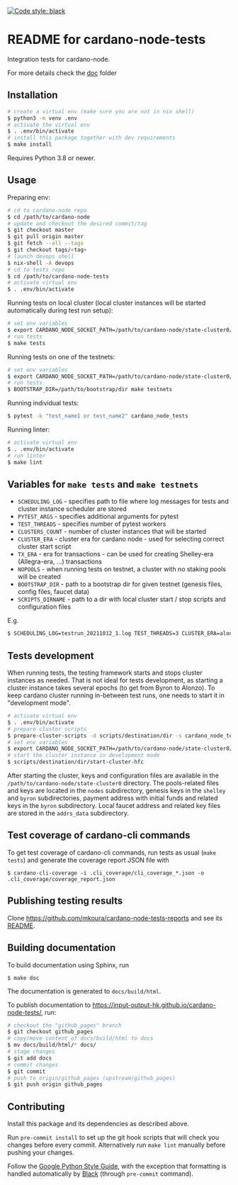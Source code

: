 [![Code style: black](https://img.shields.io/badge/code%20style-black-000000.svg)](https://github.com/ambv/black)

README for cardano-node-tests
=============================

Integration tests for cardano-node.

For more details check the [doc](https://github.com/input-output-hk/cardano-node-tests/tree/master/doc) folder

Installation
------------

```sh
# create a virtual env (make sure you are not in nix shell)
$ python3 -m venv .env
# activate the virtual env
$ . .env/bin/activate
# install this package together with dev requirements
$ make install
```

Requires Python 3.8 or newer.

Usage
-----

Preparing env:

```sh
# cd to cardano-node repo
$ cd /path/to/cardano-node
# update and checkout the desired commit/tag
$ git checkout master
$ git pull origin master
$ git fetch --all --tags
$ git checkout tags/<tag>
# launch devops shell
$ nix-shell -A devops
# cd to tests repo
$ cd /path/to/cardano-node-tests
# activate virtual env
$ . .env/bin/activate
```

Running tests on local cluster (local cluster instances will be started automatically during test run setup):

```sh
# set env variables
$ export CARDANO_NODE_SOCKET_PATH=/path/to/cardano-node/state-cluster0/bft1.socket
# run tests
$ make tests
```

Running tests on one of the testnets:

```sh
# set env variables
$ export CARDANO_NODE_SOCKET_PATH=/path/to/cardano-node/state-cluster0/relay1.socket
# run tests
$ BOOTSTRAP_DIR=/path/to/bootstrap/dir make testnets
```

Running individual tests:

```sh
$ pytest -k "test_name1 or test_name2" cardano_node_tests
```

Running linter:

```sh
# activate virtual env
$ . .env/bin/activate
# run linter
$ make lint
```

Variables for `make tests` and `make testnets`
----------------------------------------------

* `SCHEDULING_LOG` - specifies path to file where log messages for tests and cluster instance scheduler are stored
* `PYTEST_ARGS` - specifies additional arguments for pytest
* `TEST_THREADS` - specifies number of pytest workers
* `CLUSTERS_COUNT` - number of cluster instances that will be started
* `CLUSTER_ERA` - cluster era for cardano node - used for selecting correct cluster start script
* `TX_ERA` - era for transactions - can be used for creating Shelley-era (Allegra-era, ...) transactions
* `NOPOOLS` - when running tests on testnet, a cluster with no staking pools will be created
* `BOOTSTRAP_DIR` - path to a bootstrap dir for given testnet (genesis files, config files, faucet data)
* `SCRIPTS_DIRNAME` - path to a dir with local cluster start / stop scripts and configuration files

E.g.
```sh
$ SCHEDULING_LOG=testrun_20211012_1.log TEST_THREADS=3 CLUSTER_ERA=alonzo TX_ERA=mary SCRIPTS_DIRNAME=cardano_node_tests/cluster_scripts/alonzo_pv6/ PYTEST_ARGS="-k 'test_stake_pool_low_cost or test_reward_amount'" make tests
```


Tests development
-----------------

When running tests, the testing framework starts and stops cluster instances as needed. That is not ideal for tests development, as starting a cluster instance takes several epochs (to get from Byron to Alonzo). To keep cardano cluster running in-between test runs, one needs to start it in "development mode".

```sh
# activate virtual env
$ . .env/bin/activate
# prepare cluster scripts
$ prepare-cluster-scripts -d scripts/destination/dir -s cardano_node_tests/cluster_scripts/alonzo/
# set env variables
$ export CARDANO_NODE_SOCKET_PATH=/path/to/cardano-node/state-cluster0/bft1.socket DEV_CLUSTER_RUNNING=1
# start the cluster instance in development mode
$ scripts/destination/dir/start-cluster-hfc
```

After starting the cluster, keys and configuration files are available in the `/path/to/cardano-node/state-cluster0` directory. The pools-related files and keys are located in the `nodes` subdirectory, genesis keys in the `shelley` and `byron` subdirectories, payment address with initial funds and related keys in the `byron` subdirectory. Local faucet address and related key files are stored in the `addrs_data` subdirectory.


Test coverage of cardano-cli commands
-------------------------------------

To get test coverage of cardano-cli commands, run tests as usual (`make tests`) and generate the coverage report JSON file with

```
$ cardano-cli-coverage -i .cli_coverage/cli_coverage_*.json -o .cli_coverage/coverage_report.json
```


Publishing testing results
--------------------------

Clone https://github.com/mkoura/cardano-node-tests-reports and see its [README](https://github.com/mkoura/cardano-node-tests-reports/blob/main/README.md).


Building documentation
----------------------

To build documentation using Sphinx, run

```
$ make doc
```

The documentation is generated to `docs/build/html`.

To publish documentation to https://input-output-hk.github.io/cardano-node-tests/, run:

```sh
# checkout the "github_pages" branch
$ git checkout github_pages
# copy/move content of docs/build/html to docs
$ mv docs/build/html/* docs/
# stage changes
$ git add docs
# commit changes
$ git commit
# push to origin/github_pages (upstream/github_pages)
$ git push origin github_pages
```



Contributing
------------

Install this package and its dependencies as described above.

Run `pre-commit install` to set up the git hook scripts that will check you changes before every commit. Alternatively run `make lint` manually before pushing your changes.

Follow the [Google Python Style Guide](https://google.github.io/styleguide/pyguide.html), with the exception that formatting is handled automatically by [Black](https://github.com/psf/black) (through `pre-commit` command).

